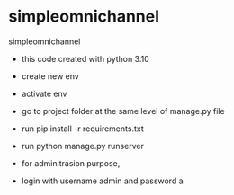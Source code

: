 # simpleomnichannel
simpleomnichannel

- this code created with python 3.10

- create new env
- activate env
- go to project folder at the same level of manage.py file
- run pip install -r requirements.txt

- run python manage.py runserver

- for adminitrasion purpose,
- login with username admin and password a
